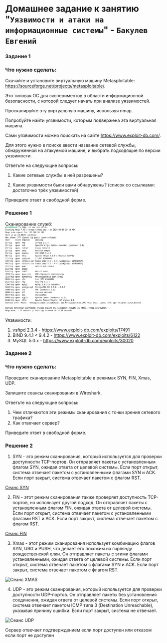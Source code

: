 # Домашнее задание к занятию "`Уязвимости и атаки на информационные системы`" - `Бакулев Евгений`

### Задание 1
### Что нужно сделать:

Скачайте и установите виртуальную машину Metasploitable: https://sourceforge.net/projects/metasploitable/.
   
Это типовая ОС для экспериментов в области информационной безопасности, с которой следует начать при анализе уязвимостей.

Просканируйте эту виртуальную машину, используя nmap.

Попробуйте найти уязвимости, которым подвержена эта виртуальная машина.

Сами уязвимости можно поискать на сайте https://www.exploit-db.com/.

Для этого нужно в поиске ввести название сетевой службы, обнаруженной на атакуемой машине, и выбрать подходящие по версии уязвимости.

Ответьте на следующие вопросы:

1. Какие сетевые службы в ней разрешены?

2. Какие уязвимости были вами обнаружены? (список со ссылками: достаточно трёх уязвимостей)

Приведите ответ в свободной форме.

### Решение 1

Сканирование служб:
![Скрин](https://github.com/garrkiss/e/blob/main/img/%D1%81%D0%BB%D1%83%D0%B6%D0%B1%D1%8B.png)

Уязвимости:
1. vsftpd 2.3.4 - https://www.exploit-db.com/exploits/17491
2. BIND 9.4.1 < 9.4.2 - https://www.exploit-db.com/exploits/6122
3. MySQL 5.0.x - https://www.exploit-db.com/exploits/30020


### Задание 2
### Что нужно сделать:

Проведите сканирование Metasploitable в режимах SYN, FIN, Xmas, UDP.

Запишите сеансы сканирования в Wireshark.

Ответьте на следующие вопросы:

1. Чем отличаются эти режимы сканирования с точки зрения сетевого трафика?
2. Как отвечает сервер?

Приведите ответ в свободной форме.
   
### Решение 2

1. SYN - это режим сканирования, который используется для проверки доступности TCP-портов. Он отправляет пакеты с установленным флагом SYN, ожидая ответа от целевой системы. Если порт открыт, система отвечает пакетом с установленными флагами SYN и ACK. Если порт закрыт, система отвечает пакетом с флагом RST.
   
[Сеанс SYN](https://github.com/garrkiss/e/blob/main/scan/syn.pcapng)

2. FIN - этот режим сканирования также проверяет доступность TCP-портов, но использует другой подход. Он отправляет пакеты с установленным флагом FIN, ожидая ответа от целевой системы. Если порт открыт, система отвечает пакетом с установленными флагами RST и ACK. Если порт закрыт, система отвечает пакетом с флагом RST.

[Сеанс FIN](https://github.com/garrkiss/e/blob/main/scan/fin.pcapng)

3. Xmas - этот режим сканирования использует комбинацию флагов SYN, URG и PUSH, что делает его похожим на гирлянду рождественской елки. Он отправляет пакеты с этими флагами установленными, ожидая ответа от целевой системы. Если порт открыт, система отвечает пакетом с флагами SYN и ACK. Если порт закрыт, система отвечает пакетом с флагом RST.

![Сеанс XMAS](https://github.com/garrkiss/e/blob/main/scan/xmas.pcapng)

4. UDP - это режим сканирования, который используется для проверки доступности UDP-портов. Он отправляет пакеты без установления соединения, ожидая ответа от целевой системы. Если порт открыт, система отвечает пакетом ICMP типа 3 (Destination Unreachable), указывая причину ошибки. Если порт закрыт, система не отвечает.

![Сеанс UDP](https://github.com/garrkiss/e/blob/main/scan/udp.pcapng)

Сервер отвечает подтверждением если порт доступен или отказом если порт не доступен
